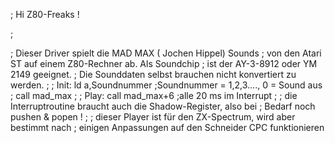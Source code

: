 ; Hi Z80-Freaks !

;

; Dieser Driver spielt die MAD MAX ( Jochen Hippel) Sounds
; von den Atari ST auf einem Z80-Rechner ab. Als Soundchip
; ist der AY-3-8912 oder YM 2149 geeignet.
; Die Sounddaten selbst brauchen nicht konvertiert zu werden.
;
; Init:	ld a,Soundnummer ;Soundnummer = 1,2,3...., 0 = Sound aus
;       call mad_max
;
; Play: call mad_max+6	 ;alle 20 ms im Interrupt
;
; die Interruptroutine braucht auch die Shadow-Register, also bei
; Bedarf noch pushen & popen !
;
; dieser Player ist für den ZX-Spectrum, wird aber bestimmt nach
; einigen Anpassungen auf den Schneider CPC funktionieren
